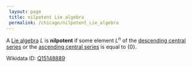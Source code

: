 ```yaml
---
 layout: page
 title: nilpotent Lie algebra
 permalink: /chicago/nilpotent_Lie_algebra
---
```

A [Lie algebra](https://defsmath.github.io/DefsMath/Lie_algebra) $L$ is **nilpotent** if some element $L^n$ of the [descending central series](https://defsmath.github.io/DefsMath/descending_central_series) or the [ascending central series](https://defsmath.github.io/DefsMath/ascending_central_series) is equal to $\{0\}$.

Wikidata ID: [Q15148889](https://www.wikidata.org/wiki/Q15148889)
